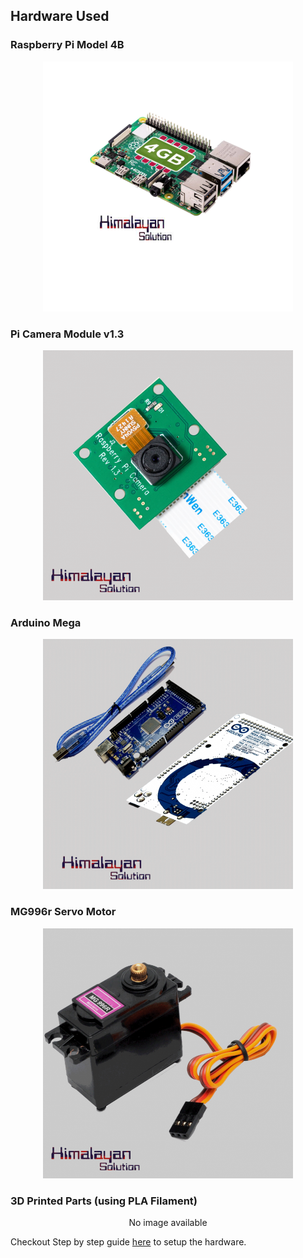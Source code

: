 ## Hardware Used 

### **Raspberry Pi Model 4B**
<p align="center">
<img src="Photos/Raspberrypi.png" alt="Raspberry Pi Model 4B" title="Raspberry Pi Model 4B" width="400">
</p>

### **Pi Camera Module v1.3**
<p align="center">
<img src="Photos/picamera.png" alt="Pi Camera Module v1.3" title="Pi Camera Module v1.3" width="400">
</p>

### **Arduino Mega**
<p align="center">
<img src="Photos/ArduinoMega.png" alt="Arduino Mega" title="Arduino Mega" width="400">
</p>

### **MG996r Servo Motor**
<p align="center">
<img src="Photos/Mg996r.png" alt="MG996r Servo Motor" title="MG996r Servo Motor" width="400">
</p>

### **3D Printed Parts (using PLA Filament)**
<p align="center">No image available</p>

Checkout Step by step guide [here](Hardware-config-guide.md) to setup the hardware.

